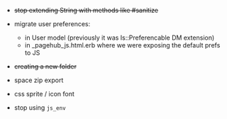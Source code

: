 - ~~stop extending String with methods like #sanitize~~
- migrate user preferences:
  - in User model (previously it was Is::Preferencable DM extension)
  - in _pagehub_js.html.erb where we were exposing the default prefs to JS

- ~~creating a new folder~~
- space zip export
- css sprite / icon font
- stop using `js_env`